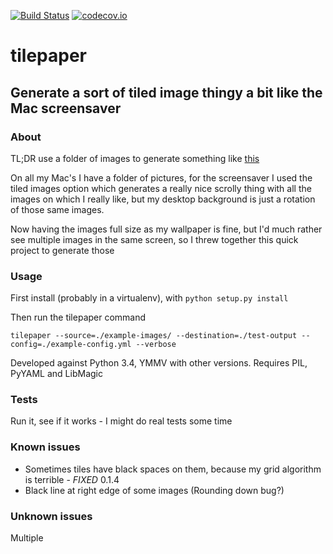 [![Build Status](https://travis-ci.org/samarudge/tilepaper.svg?branch=master)](https://travis-ci.org/samarudge/tilepaper)
[![codecov.io](https://codecov.io/github/samarudge/tilepaper/coverage.svg?branch=master)](https://codecov.io/github/samarudge/tilepaper?branch=master)

# tilepaper

## Generate a sort of tiled image thingy a bit like the Mac screensaver

### About

TL;DR use a folder of images to generate something like [this](http://cl.codes.am/dcrV)

On all my Mac's I have a folder of pictures, for the screensaver I used the tiled images option which generates a really nice scrolly thing with all the images on which I really like, but my desktop background is just a rotation of those same images.

Now having the images full size as my wallpaper is fine, but I'd much rather see multiple images in the same screen, so I threw together this quick project to generate those

### Usage

First install (probably in a virtualenv), with `python setup.py install`

Then run the tilepaper command

    tilepaper --source=./example-images/ --destination=./test-output --config=./example-config.yml --verbose

Developed against Python 3.4, YMMV with other versions. Requires PIL, PyYAML and LibMagic

### Tests

Run it, see if it works - I might do real tests some time

### Known issues

 * Sometimes tiles have black spaces on them, because my grid algorithm is terrible - _FIXED_ 0.1.4
 * Black line at right edge of some images (Rounding down bug?)

### Unknown issues

Multiple
